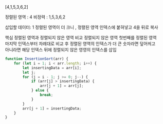 [4,1,5,3,6,2]

정렬된 영역 : 4
비정력 : 1,5,3,6,2

삽입할 데이터: 1
정렬된 영역이 더 크니 , 정렬된 영역 인덱스에 붙혀넣고 4을 뒤로 복사 


핵심
정렬된 영역과 정렬되지 않은 영역 비교 
정렬되지 않은 영역 첫번째를 정렬된 영역 마지막 인덱스부터 차례대로 비교 후 정렬된 영역의 인덱스가 더 큰 숫자라면 덮어씌고 아니라면 해당 인덱스 뒤에 정렬되지 않은 영영의 인덱스를 삽입 

```js
function InsertionSort(arr) {
	for (let i = 1; i < arr.length; i++) {
		let insertingData = arr[i];
		let j;
		for (j = i - 1; j >= 0; j--) {
			if (arr[j] > insertingData) {
				arr[j + 1] = arr[j];
			} else {
				break;
			}
		}
		arr[j + 1] = insertingData;
	}
}
```